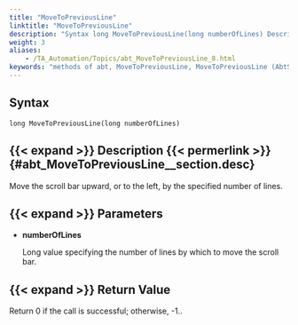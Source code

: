 ```yaml
--- 
title: "MoveToPreviousLine"
linktitle: "MoveToPreviousLine"
description: "Syntax long MoveToPreviousLine(long numberOfLines) Description Move the scroll bar upward, or to the left, by the specified number of lines. Parameters numberOfLines Long value specifying the number ..."
weight: 3
aliases: 
    - /TA_Automation/Topics/abt_MoveToPreviousLine_8.html
keywords: "methods of abt, MoveToPreviousLine, MoveToPreviousLine (AbtScrollBar), AbtScrollBar, movetopreviousline, abtscrollbar movetopreviousline, move scroll bar up by number of lines, move scroll bar to left by number of lines"
---
```


## Syntax

`long MoveToPreviousLine(long numberOfLines)`

## {{< expand >}} Description {{< permerlink >}} {#abt_MoveToPreviousLine__section.desc} 

Move the scroll bar upward, or to the left, by the specified number of lines.

## {{< expand >}} Parameters

-   **numberOfLines**

    Long value specifying the number of lines by which to move the scroll bar.


## {{< expand >}} Return Value

Return 0 if the call is successful; otherwise, -1..




